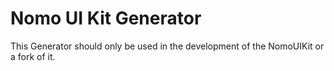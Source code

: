 # Nomo UI Kit Generator
This Generator should only be used in the development of the NomoUIKit or a fork of it.